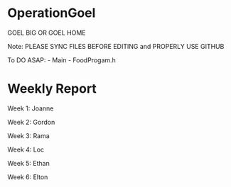 OperationGoel
=============

GOEL BIG OR GOEL HOME

Note: PLEASE SYNC FILES BEFORE EDITING and PROPERLY USE GITHUB

To DO ASAP:
	- Main
	- FoodProgam.h

Weekly Report
=============

Week 1: Joanne

Week 2: Gordon

Week 3: Rama

Week 4: Loc

Week 5: Ethan

Week 6: Elton
